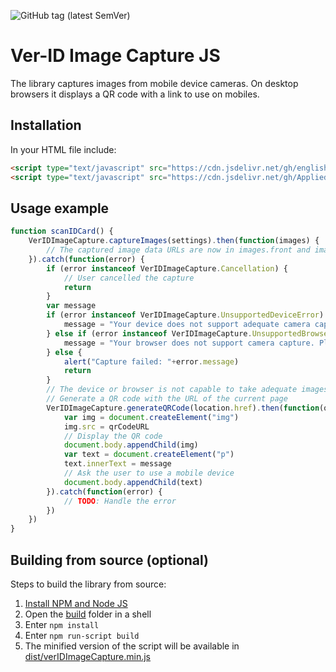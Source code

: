 ![GitHub tag (latest SemVer)](https://img.shields.io/github/v/tag/AppliedRecognition/Ver-ID-Image-Capture-JS?label=Latest%20release&sort=semver)

# Ver-ID Image Capture JS

The library captures images from mobile device cameras. On desktop browsers it displays a QR code with a link to use on mobiles.

## Installation

In your HTML file include:

```html
<script type="text/javascript" src="https://cdn.jsdelivr.net/gh/englishextra/qrjs2@0.1.7/js/qrjs2.min.js"></script>
<script type="text/javascript" src="https://cdn.jsdelivr.net/gh/AppliedRecognition/Ver-ID-Image-Capture-JS@2.3.1/dist/verIDImageCapture.min.js"></script>
```

## Usage example

```javascript
function scanIDCard() {
    VerIDImageCapture.captureImages(settings).then(function(images) {
        // The captured image data URLs are now in images.front and images.back
    }).catch(function(error) {
        if (error instanceof VerIDImageCapture.Cancellation) {
            // User cancelled the capture
            return
        }
        var message
        if (error instanceof VerIDImageCapture.UnsupportedDeviceError) {
            message = "Your device does not support adequate camera capture. Please scan the QR code with a mobile device."
        } else if (error instanceof VerIDImageCapture.UnsupportedBrowserError) {
            message = "Your browser does not support camera capture. Please use a different browser or scan the QR code with a mobile device."
        } else {
            alert("Capture failed: "+error.message)
            return
        }
        // The device or browser is not capable to take adequate images
        // Generate a QR code with the URL of the current page
        VerIDImageCapture.generateQRCode(location.href).then(function(qrCodeURL) {
            var img = document.createElement("img")
            img.src = qrCodeURL
            // Display the QR code
            document.body.appendChild(img)
            var text = document.createElement("p")
            text.innerText = message
            // Ask the user to use a mobile device
            document.body.appendChild(text)
        }).catch(function(error) {
            // TODO: Handle the error
        })
    })
}
```

## Building from source (optional)

Steps to build the library from source:

1. [Install NPM and Node JS](https://www.npmjs.com/get-npm)
2. Open the [build](./build) folder in a shell
3. Enter `npm install`
4. Enter `npm run-script build`
5. The minified version of the script will be available in [dist/verIDImageCapture.min.js](./dist/verIDImageCapture.min.js)
